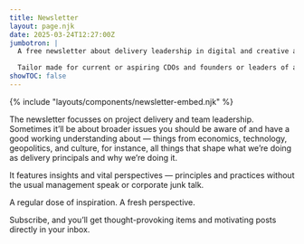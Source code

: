 ```yaml
---
title: Newsletter
layout: page.njk
date: 2025-03-24T12:27:00Z
jumbotron: |
  A free newsletter about delivery leadership in digital and creative agencies and SaaS product businesses.{.smaller}

  Tailor made for current or aspiring CDOs and founders or leaders of ambitious businesses.{.small}
showTOC: false
---
```


{% include "layouts/components/newsletter-embed.njk" %}

The newsletter focusses on project delivery and team leadership. Sometimes it’ll be about broader issues you should be aware of and have a good working understanding about — things from economics, technology, geopolitics, and culture, for instance, all things that shape what we’re doing as delivery principals and why we’re doing it.

It features insights and vital perspectives — principles and practices without the usual management speak or corporate junk talk.

A regular dose of inspiration. A fresh perspective.

Subscribe, and you’ll get thought-provoking items and motivating posts directly in your inbox.
